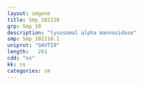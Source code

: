 ```yaml
---
layout: smgene
title: Smp_102210
grp: Smp_10
description: "lysosomal alpha mannosidase"
smp: Smp_102210.1
uniprot: "G4VTI0"
length:   261
cdd: "ns"
kk: ns
categories: sm
---
```

